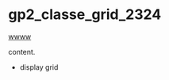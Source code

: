 # gp2_classe_grid_2324
[wwww](https://arquesm.github.io/gp2_classe_grid_2324/#)

content.

- display grid

